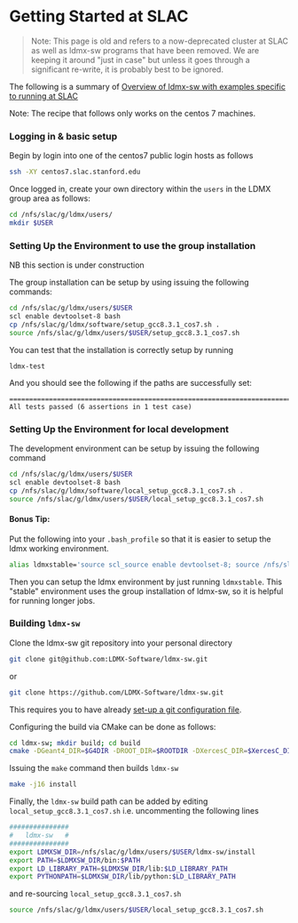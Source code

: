 # Getting Started at SLAC

> Note: This page is old and refers to a now-deprecated cluster at SLAC as well as ldmx-sw programs that have been removed. We are keeping it around "just in case" but unless it goes through a significant re-write, it is probably best to be ignored.

The following is a summary of [Overview of ldmx-sw with examples specific to running at SLAC](https://tinyurl.com/y9lzvzwv)

Note: The recipe that follows only works on the centos 7 machines.

### Logging in & basic setup

Begin by login into one of the centos7 public login hosts as follows
```bash
ssh -XY centos7.slac.stanford.edu
```
Once logged in, create your own directory within the `users` in the LDMX group area as follows: 
```bash
cd /nfs/slac/g/ldmx/users/
mkdir $USER
```

### Setting Up the Environment to use the group installation
NB this section is under construction

The group installation can be setup by using issuing the following commands:

```bash
cd /nfs/slac/g/ldmx/users/$USER
scl enable devtoolset-8 bash  
cp /nfs/slac/g/ldmx/software/setup_gcc8.3.1_cos7.sh .
source /nfs/slac/g/ldmx/users/$USER/setup_gcc8.3.1_cos7.sh
```

You can test that the installation is correctly setup by running
```
ldmx-test 
```
And you should see the following if the paths are successfully set: 
```
===============================================================================
All tests passed (6 assertions in 1 test case)
```

### Setting Up the Environment for local development


The development environment can be setup by issuing the following command
```bash
cd /nfs/slac/g/ldmx/users/$USER
scl enable devtoolset-8 bash  
cp /nfs/slac/g/ldmx/software/local_setup_gcc8.3.1_cos7.sh .
source /nfs/slac/g/ldmx/users/$USER/local_setup_gcc8.3.1_cos7.sh
```
#### Bonus Tip:

Put the following into your `.bash_profile` so that it is easier to setup the ldmx working environment.
```bash
alias ldmxstable='source scl_source enable devtoolset-8; source /nfs/slac/g/ldmx/software/setup_gcc8.3.1_cos7.sh'
```
Then you can setup the ldmx environment by just running `ldmxstable`. This "stable" environment uses the group installation of ldmx-sw, so it is helpful for running longer jobs.

### Building `ldmx-sw`

Clone the ldmx-sw git repository into your personal directory 

```bash 
git clone git@github.com:LDMX-Software/ldmx-sw.git
```

or

```bash 
git clone https://github.com/LDMX-Software/ldmx-sw.git
```

This requires you to have already [set-up a git configuration file](https://git-scm.com/book/en/v2/Customizing-Git-Git-Configuration). 

Configuring the build via CMake can be done as follows: 

```bash
cd ldmx-sw; mkdir build; cd build
cmake -DGeant4_DIR=$G4DIR -DROOT_DIR=$ROOTDIR -DXercesC_DIR=$XercesC_DIR -DPYTHON_EXECUTABLE=`which python` -DPYTHON_INCLUDE_DIR=$PYTHONHOME/include/python2.7 -DPYTHON_LIBRARY=$PYTHONHOME/lib/libpython2.7.so -DCMAKE_INSTALL_PREFIX=../install ..
```

Issuing the `make` command then builds `ldmx-sw`
```bash
make -j16 install
```

Finally, the `ldmx-sw` build path can be added by editing `local_setup_gcc8.3.1_cos7.sh` i.e. uncommenting the following lines

```bash
###############
#   ldmx-sw   #
###############
export LDMXSW_DIR=/nfs/slac/g/ldmx/users/$USER/ldmx-sw/install
export PATH=$LDMXSW_DIR/bin:$PATH
export LD_LIBRARY_PATH=$LDMXSW_DIR/lib:$LD_LIBRARY_PATH
export PYTHONPATH=$LDMXSW_DIR/lib/python:$LD_LIBRARY_PATH
```

and re-sourcing `local_setup_gcc8.3.1_cos7.sh`

```bash
source /nfs/slac/g/ldmx/users/$USER/local_setup_gcc8.3.1_cos7.sh
```
